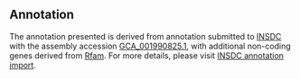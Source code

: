

Annotation
----------

The annotation presented is derived from annotation submitted to
[INSDC](http://www.insdc.org) with the assembly accession
[GCA\_001990825.1](http://www.ebi.ac.uk/ena/data/view/GCA_001990825.1),
with additional non-coding genes derived from
[Rfam](http://rfam.xfam.org/). For more details, please visit [INSDC
annotation
import](http://ensemblgenomes.org/info/data/insdc_annotation).
